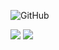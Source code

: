 ![GitHub](https://img.shields.io/github/followers/decodercc?color=1c1c1c&label=follow&logo=github&style=for-the-badge)
<p><img src="https://github-readme-stats.vercel.app/api?username=decodercc&show_icons=true&theme=dark&icon_color=eee">
<img src="https://github-readme-stats.vercel.app/api/top-langs/?username=decodercc&theme=dark"></p>
